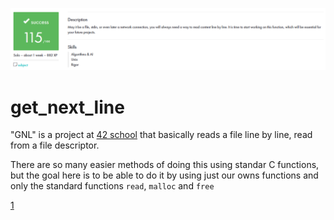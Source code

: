 ![MARK](https://raw.githubusercontent.com/Gtalavero/get_next_line/master/assets/success115.PNG)

# get_next_line

"GNL" is a project at [42 school](1) that basically reads a file line by line, read from a file descriptor.

There are so many easier methods of doing this using standar C functions, but the goal here is to be able to do it by using just our owns functions and only the standard functions `read`, `malloc` and `free`

[1](https://www.42madrid.com/)

